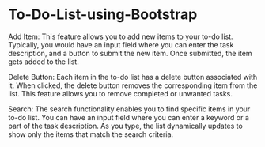 # To-Do-List-using-Bootstrap

Add Item: This feature allows you to add new items to your to-do list. Typically, you would have an input field where you can enter the task description, and a button to submit the new item. Once submitted, the item gets added to the list.

Delete Button: Each item in the to-do list has a delete button associated with it. When clicked, the delete button removes the corresponding item from the list. This feature allows you to remove completed or unwanted tasks.

Search: The search functionality enables you to find specific items in your to-do list. You can have an input field where you can enter a keyword or a part of the task description. As you type, the list dynamically updates to show only the items that match the search criteria.
